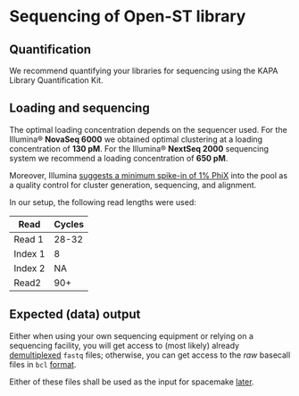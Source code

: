 # Sequencing of Open-ST library

## Quantification
We recommend quantifying your libraries for sequencing using the KAPA Library Quantification Kit.

## Loading and sequencing
The optimal loading concentration depends on the sequencer used. For the Illumina® **NovaSeq 6000** we obtained optimal clustering at a loading concentration of **130 pM**. For the Illumina® **NextSeq 2000** sequencing system we recommend a loading concentration of **650 pM**.   

Moreover, Illumina [suggests a minimum spike-in of 1% PhiX](https://support.illumina.com/content/dam/illumina-support/documents/documentation/system_documentation/novaseq/novaseq-6000-denature-dilute-libraries-guide-1000000106351-03.pdf) into the pool as a quality control for cluster generation, sequencing, and alignment. 

In our setup, the following read lengths were used:

|Read|Cycles|
|----|----|
|Read 1|28-32|
|Index 1|8|
|Index 2|NA|
|Read2|90+|

## Expected (data) output
Either when using your own sequencing equipment or relying on a sequencing facility, you will get access
to (most likely) already [demultiplexed](https://knowledge.illumina.com/software/general/software-general-troubleshooting-list/000005982)
`fastq` files; otherwise, you can get access to the *raw* basecall files in `bcl` [format](https://support.illumina.com/content/dam/illumina-support/help/Illumina_DRAGEN_Bio_IT_Platform_v3_7_1000000141465/Content/SW/Informatics/Dragen/ToolsiBCL_fDG.htm).

Either of these files shall be used as the input for spacemake [later](../computational/preprocessing_sequencing.md#processing-of-the-Open-ST-library).
